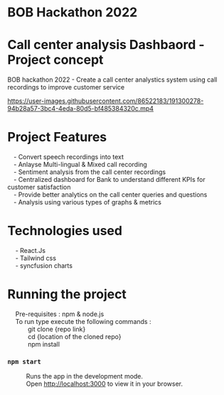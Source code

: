 # BOB Hackathon 2022

# Call center analysis Dashbaord - Project concept

BOB hackathon 2022 - Create a call center analystics system using call recordings to improve customer service

https://user-images.githubusercontent.com/86522183/191300278-94b28a57-3bc4-4eda-80d5-bf485384320c.mp4

# Project Features
&emsp;- Convert speech recordings into text<br> 
&emsp;- Anlayse Multi-lingual & Mixed call recording<br>
&emsp;- Sentiment analysis from the call center recordings<br>
&emsp;- Centralized dashboard for Bank to understand different KPIs for customer satisfaction<br>
&emsp;- Provide better analytics on the call center queries and questions<br>
&emsp;- Analysis using various types of graphs & metrics

# Technologies used<br>
&emsp; - React.Js<br>
&emsp; - Tailwind css<br>
&emsp; - syncfusion charts<br>

# Running the project
&emsp; Pre-requisites : npm & node.js<br>
&emsp; To run type execute the following commands :<br>
&emsp;&emsp;&emsp; git clone {repo link}<br>
&emsp;&emsp;&emsp; cd  {location of the cloned repo}<br>
&emsp;&emsp;&emsp; npm install<br>
### `npm start`
&emsp;&emsp;&emsp;Runs the app in the development mode.\
&emsp;&emsp;&emsp;Open [http://localhost:3000](http://localhost:3000) to view it in your browser.
